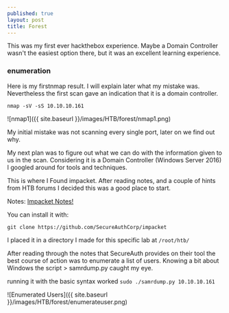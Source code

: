 ```yaml
---
published: true
layout: post
title: Forest
---
```


This was my first ever hackthebox experience. Maybe a Domain Controller wasn't the easiest option there, but it was an excellent learning experience.

### enumeration

Here is my firstnmap result. I will explain later what my mistake was. Nevertheless the first scan gave an indication that it is a domain controller.

```nmap -sV -sS 10.10.10.161```

![nmap1]({{ site.baseurl }}/images/HTB/forest/nmap1.png)

My initial mistake was not scanning every single port, later on we find out why.

My next plan was to figure out what we can do with the information given to us in the scan. Considering it is a Domain Controller (Windows Server 2016) I googled around for tools and techniques.

This is where I Found impacket. After reading notes, and a couple of hints from HTB forums I decided this was a good place to start.

Notes: [Impacket Notes!](https://www.secureauth.com/labs/open-source-tools/impacket)

You can install it with:

```git clone https://github.com/SecureAuthCorp/impacket```

I placed it in a directory I made for this specific lab at ```/root/htb/```

After reading through the notes that SecureAuth provides on their tool the best course of action was to enumerate a list of users. Knowing a bit about Windows the script > samrdump.py 	caught my eye.

running it with the basic syntax worked  ```sudo ./samrdump.py 10.10.10.161```

![Enumerated Users]({{ site.baseurl }}/images/HTB/forest/enumerateuser.png)










